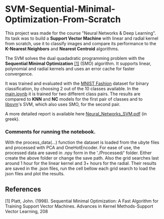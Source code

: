 # SVM-Sequential-Minimal-Optimization-From-Scratch

This project was made for the course "Neural Networks & Deep Learning". Its task was to build a **Support Vector Machine** with linear and radial kernel from scratch,
use it to classify images and compare its performance to the **K-Nearest Neighbors** and **Nearest Centroid** algorithms.


The SVM solves the dual quadadratic programming problem with the **Sequential Minimal Optimization** [[1]](#1) (SMO) algorithm. It supports 
linear, polynomial and radial kernels and uses an error cache for faster convergence.

It was trained and evaluated with the [MNIST Fashion](https://github.com/zalandoresearch/fashion-mnist) dataset for binary classification, by choosing 2 out of the 10 
classes available. In the [main.ipynb](main.ipynb) it is trained for two different class pairs. The results are compared to **KNN** and **NC** models for the first pair
of classes and to [libsvm](https://github.com/cjlin1/libsvm)'s SVM, which also uses SMO, for the second pair.

A more detailed report is available here [Neural_Networks_SVM.pdf](https://github.com/Kouspan/SVM-Sequential-Minimal-Optimization-From-Scratch/files/8901514/Neural_Networks__SVM.pdf)
(in greek).

### Comments for running the notebook. 
With the process_data(...) function the dataset is loaded from the ubyte files and processed with PCA and OneHotEncoder.
For ease of use, the processed data are saved in .npy form in the './Processed/' folder.
Either create the above folder or change the save path.
Also the grid searches last around 1 hour for the linear kernel and 3+ hours for the radial. Their results are saved in the .json files, run the cell bellow each grid
search to load the json files and plot the results.









## References
<a id="1">[1]</a>
Platt, John. (1998). Sequential Minimal Optimization: A Fast Algorithm for Training Support Vector Machines.
Advances in Kernel Methods-Support Vector Learning, 208


